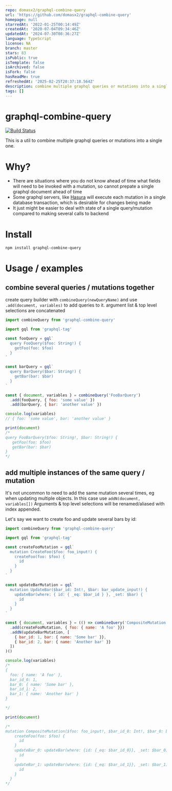 ```yaml
---
repo: domasx2/graphql-combine-query
url: 'https://github.com/domasx2/graphql-combine-query'
homepage: null
starredAt: '2022-01-25T00:14:49Z'
createdAt: '2020-07-04T09:34:46Z'
updatedAt: '2024-07-30T08:36:27Z'
language: TypeScript
license: NA
branch: master
stars: 83
isPublic: true
isTemplate: false
isArchived: false
isFork: false
hasReadMe: true
refreshedAt: '2025-02-25T20:37:18.564Z'
description: combine multiple graphql queries or mutations into a single one
tags: []
---
```


graphql-combine-query
=======================
[![Build Status](https://travis-ci.org/domasx2/graphql-combine-query.svg?branch=master)](https://travis-ci.org/domasx2/graphql-combine-query)

This is a util to combine multiple graphql queries or mutations into a single one.

# Why?

* There are situations where you do not know ahead of time what fields will need to be invoked with a mutation, so cannot prepate a single graphql document ahead of time
* Some graphql servers, like [Hasura](https://hasura.io/) will execute each mutation in a single database transaction, which is desirable for changes being made
* It just might be easier to deal with state of a single query/mutation compared to making several calls to backend

# Install

```sh
npm install graphql-combine-query
```
# Usage / examples


## combine several queries / mutations together

create query builder with `combineQuery(newQueryName)` and use `.add(document, variables)` to add queries to it.
argument list & top level selections are concatenated

```javascript
import combineQuery from 'graphql-combine-query'

import gql from 'graphql-tag'

const fooQuery = gql`
  query FooQuery($foo: String!) {
    getFoo(foo: $foo)
  }
`

const barQuery = gql`
  query BarQuery($bar: String!) {
    getBar(bar: $bar)
  }
`

const { document, variables } = combineQuery('FooBarQuery')
  .add(fooQuery, { foo: 'some value' })
  .add(barQuery, { bar: 'another value' })

console.log(variables)
// { foo: 'some value', bar: 'another value' }

print(document)
/*
query FooBarQuery($foo: String!, $bar: String!) {
   getFoo(foo: $foo)
   getBar(bar: $bar)
}
*/
```

## add multiple instances of the same query / mutation

It's not uncommon to need to add the same mutation several times, eg when updating multiple objects.
In this case use `addN(document, variables[])`
Arguments & top level selections will be renamed/aliased with index appended.

Let's say we want to create foo and update several bars by id:

```javascript
import combineQuery from 'graphql-combine-query'

import gql from 'graphql-tag'

const createFooMutation = gql`
  mutation CreateFoo($foo: foo_input!) {
    createFoo(foo: $foo) {
      id
    }
  }
`

const updateBarMutation = gql`
  mutation UpdateBar($bar_id: Int!, $bar: bar_update_input!) {
    updateBar(where: { id: { _eq: $bar_id } }, _set: $bar) {
      id
    }
  }
`

const { document, variables } = (() => combineQuery('CompositeMutation')
  .add(createFooMutation, { foo: { name: 'A foo' }})
  .addN(updateBarMutation, [
    { bar_id: 1, bar: { name: 'Some bar' }},
    { bar_id: 2, bar: { name: 'Another bar' }}
  ])
)()

console.log(variables)
/*
{
  foo: { name: 'A foo' },
  bar_id_0: 1,
  bar_0: { name: 'Some bar' },
  bar_id_1: 2,
  bar_1: { name: 'Another bar' }
}

*/

print(document)

/*
mutation CompositeMutation($foo: foo_input!, $bar_id_0: Int!, $bar_0: bar_update_input!, $bar_id_1: Int!, $bar_1: bar_update_input!) {
    createFoo(foo: $foo) {
      id
    }
    updateBar_0: updateBar(where: {id: {_eq: $bar_id_0}}, _set: $bar_0) {
      id
    }
    updateBar_1: updateBar(where: {id: {_eq: $bar_id_1}}, _set: $bar_1) {
      id
    }
  } 
*/
```
